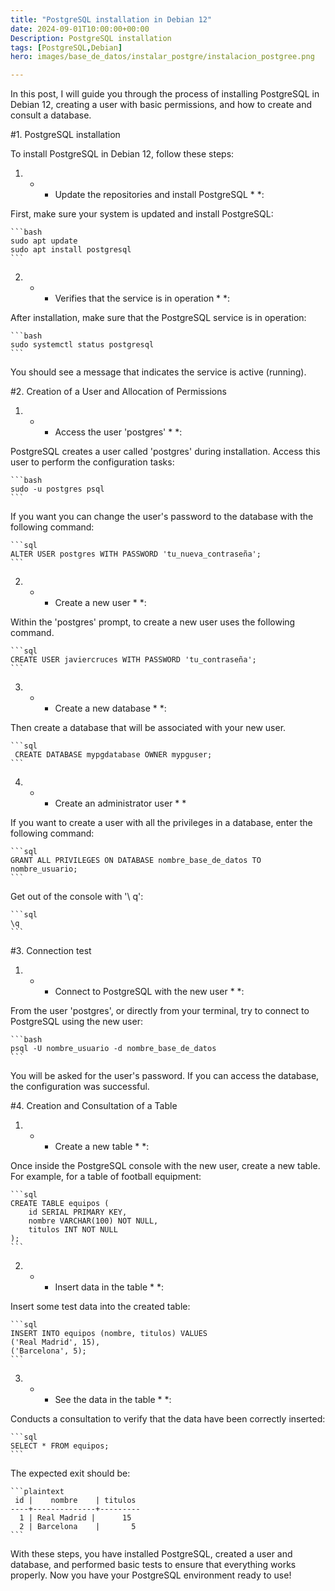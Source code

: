 ```yaml
---
title: "PostgreSQL installation in Debian 12"
date: 2024-09-01T10:00:00+00:00
Description: PostgreSQL installation
tags: [PostgreSQL,Debian]
hero: images/base_de_datos/instalar_postgre/instalacion_postgree.png

---
```




In this post, I will guide you through the process of installing PostgreSQL in Debian 12, creating a user with basic permissions, and how to create and consult a database.

#1. PostgreSQL installation

To install PostgreSQL in Debian 12, follow these steps:

1. * * Update the repositories and install PostgreSQL * *:

 First, make sure your system is updated and install PostgreSQL:

    ```bash
    sudo apt update
    sudo apt install postgresql 
    ```

2. * * Verifies that the service is in operation * *:

 After installation, make sure that the PostgreSQL service is in operation:

    ```bash
    sudo systemctl status postgresql
    ```

 You should see a message that indicates the service is active (running).

#2. Creation of a User and Allocation of Permissions

1. * * Access the user 'postgres' * *:

 PostgreSQL creates a user called 'postgres' during installation. Access this user to perform the configuration tasks:

    ```bash
    sudo -u postgres psql
    ```

 If you want you can change the user's password to the database with the following command:
    
    ```sql
    ALTER USER postgres WITH PASSWORD 'tu_nueva_contraseña';
    ```

2. * * Create a new user * *:

 Within the 'postgres' prompt, to create a new user uses the following command.

    ```sql
    CREATE USER javiercruces WITH PASSWORD 'tu_contraseña';
    ```

3. * * Create a new database * *:

 Then create a database that will be associated with your new user.

    ```sql
     CREATE DATABASE mypgdatabase OWNER mypguser;
    ```

4. * * Create an administrator user * *

 If you want to create a user with all the privileges in a database, enter the following command:

    ```sql
    GRANT ALL PRIVILEGES ON DATABASE nombre_base_de_datos TO nombre_usuario;
    ```

 Get out of the console with '\ q':

    ```sql
    \q
    ```

#3. Connection test

1. * * Connect to PostgreSQL with the new user * *:

 From the user 'postgres', or directly from your terminal, try to connect to PostgreSQL using the new user:

    ```bash
    psql -U nombre_usuario -d nombre_base_de_datos
    ```

 You will be asked for the user's password. If you can access the database, the configuration was successful.

#4. Creation and Consultation of a Table

1. * * Create a new table * *:

 Once inside the PostgreSQL console with the new user, create a new table. For example, for a table of football equipment:

    ```sql
    CREATE TABLE equipos (
        id SERIAL PRIMARY KEY,
        nombre VARCHAR(100) NOT NULL,
        titulos INT NOT NULL
    );
    ```

2. * * Insert data in the table * *:

 Insert some test data into the created table:

    ```sql
    INSERT INTO equipos (nombre, titulos) VALUES
    ('Real Madrid', 15),
    ('Barcelona', 5);
    ```

3. * * See the data in the table * *:

 Conducts a consultation to verify that the data have been correctly inserted:

    ```sql
    SELECT * FROM equipos;
    ```

 The expected exit should be:

    ```plaintext
     id |    nombre    | titulos
    ----+--------------+---------
      1 | Real Madrid |      15
      2 | Barcelona    |       5
    ```

With these steps, you have installed PostgreSQL, created a user and database, and performed basic tests to ensure that everything works properly. Now you have your PostgreSQL environment ready to use!
